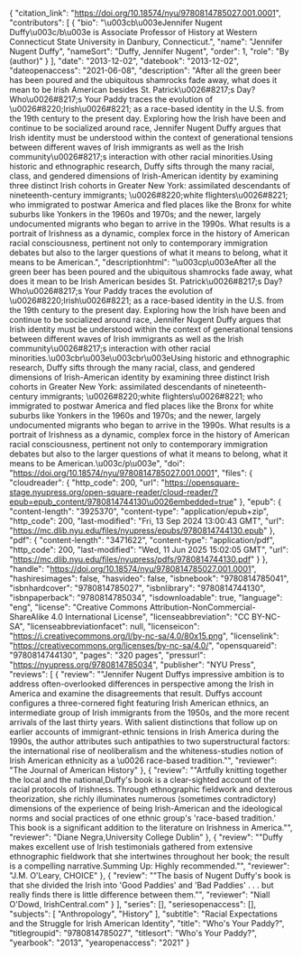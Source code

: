 {
   "citation_link": "https://doi.org/10.18574/nyu/9780814785027.001.0001",
   "contributors": [
     {
       "bio": "\u003cb\u003eJennifer Nugent Duffy\u003c/b\u003e is Associate Professor of History at Western Connecticut State University in Danbury, Connecticut.",
       "name": "Jennifer Nugent Duffy",
       "nameSort": "Duffy, Jennifer Nugent",
       "order": 1,
       "role": "By (author)"
     }
   ],
   "date": "2013-12-02",
   "datebook": "2013-12-02",
   "dateopenaccess": "2021-06-08",
   "description": "After all the green beer has been poured and the ubiquitous shamrocks fade away, what does it mean to be Irish American besides St. Patrick\u0026#8217;s Day? Who\u0026#8217;s Your Paddy traces the evolution of \u0026#8220;Irish\u0026#8221; as a race-based identity in the U.S. from the 19th century to the present day. Exploring how the Irish have been and continue to be socialized around race, Jennifer Nugent Duffy argues that Irish identity must be understood within the context of generational tensions between different waves of Irish immigrants as well as the Irish community\u0026#8217;s interaction with other racial minorities.Using historic and ethnographic research, Duffy sifts through the many racial, class, and gendered dimensions of Irish-American identity by examining three distinct Irish cohorts in Greater New York:  assimilated descendants of nineteenth-century immigrants; \u0026#8220;white flighters\u0026#8221; who immigrated to postwar America and fled places like the Bronx for white suburbs like Yonkers in the 1960s and 1970s; and the newer, largely undocumented migrants who began to arrive in the 1990s. What results is a portrait of Irishness as a dynamic, complex force in the history of American racial consciousness, pertinent not only to contemporary immigration debates but also to the larger questions of what it means to belong, what it means to be American.",
   "descriptionhtml": "\u003cp\u003eAfter all the green beer has been poured and the ubiquitous shamrocks fade away, what does it mean to be Irish American besides St. Patrick\u0026#8217;s Day? Who\u0026#8217;s Your Paddy traces the evolution of \u0026#8220;Irish\u0026#8221; as a race-based identity in the U.S. from the 19th century to the present day. Exploring how the Irish have been and continue to be socialized around race, Jennifer Nugent Duffy argues that Irish identity must be understood within the context of generational tensions between different waves of Irish immigrants as well as the Irish community\u0026#8217;s interaction with other racial minorities.\u003cbr\u003e\u003cbr\u003eUsing historic and ethnographic research, Duffy sifts through the many racial, class, and gendered dimensions of Irish-American identity by examining three distinct Irish cohorts in Greater New York:  assimilated descendants of nineteenth-century immigrants; \u0026#8220;white flighters\u0026#8221; who immigrated to postwar America and fled places like the Bronx for white suburbs like Yonkers in the 1960s and 1970s; and the newer, largely undocumented migrants who began to arrive in the 1990s. What results is a portrait of Irishness as a dynamic, complex force in the history of American racial consciousness, pertinent not only to contemporary immigration debates but also to the larger questions of what it means to belong, what it means to be American.\u003c/p\u003e",
   "doi": "https://doi.org/10.18574/nyu/9780814785027.001.0001",
   "files": {
     "cloudreader": {
       "http_code": 200,
       "url": "https://opensquare-stage.nyupress.org/open-square-reader/cloud-reader/?epub=epub_content/9780814744130\u0026embedded=true"
     },
     "epub": {
       "content-length": "3925370",
       "content-type": "application/epub+zip",
       "http_code": 200,
       "last-modified": "Fri, 13 Sep 2024 13:00:43 GMT",
       "url": "https://mc.dlib.nyu.edu/files/nyupress/epubs/9780814744130.epub"
     },
     "pdf": {
       "content-length": "3471622",
       "content-type": "application/pdf",
       "http_code": 200,
       "last-modified": "Wed, 11 Jun 2025 15:02:05 GMT",
       "url": "https://mc.dlib.nyu.edu/files/nyupress/pdfs/9780814744130.pdf"
     }
   },
   "handle": "https://doi.org/10.18574/nyu/9780814785027.001.0001",
   "hashiresimages": false,
   "hasvideo": false,
   "isbnebook": "9780814785041",
   "isbnhardcover": "9780814785027",
   "isbnlibrary": "9780814744130",
   "isbnpaperback": "9780814785034",
   "isdownloadable": true,
   "language": "eng",
   "license": "Creative Commons Attribution-NonCommercial-ShareAlike 4.0 International License",
   "licenseabbreviation": "CC BY-NC-SA",
   "licenseabbreviationfacet": null,
   "licenseicon": "https://i.creativecommons.org/l/by-nc-sa/4.0/80x15.png",
   "licenselink": "https://creativecommons.org/licenses/by-nc-sa/4.0/",
   "opensquareid": "9780814744130",
   "pages": "320 pages",
   "pressurl": "https://nyupress.org/9780814785034",
   "publisher": "NYU Press",
   "reviews": [
     {
       "review": "\"Jennifer Nugent Duffys impressive ambition is to address often-overlooked differences in perspective among the Irish in America and examine the disagreements that result. Duffys account configures a three-cornered fight featuring Irish American ethnics, an intermediate group of Irish immigrants from the 1950s, and the more recent arrivals of the last thirty years. With salient distinctions that follow up on earlier accounts of immigrant-ethnic tensions in Irish America during the 1990s, the author attributes such antipathies to two superstructural factors: the international rise of neoliberalism and the whiteness-studies notion of Irish American ethnicity as a \u0026 race-based tradition.\"",
       "reviewer": "The Journal of American History"
     },
     {
       "review": "\"Artfully knitting together the local and the national,Duffy's book is a clear-sighted account of the racial protocols of Irishness. Through ethnographic fieldwork and dexterous theorization, she richly illuminates numerous (sometimes contradictory) dimensions of the experience of being Irish-American and the ideological norms and social practices of one ethnic group's 'race-based tradition.' This book is a significant addition to the literature on Irishness in America.\"",
       "reviewer": "Diane Negra,University College Dublin"
     },
     {
       "review": "\"Duffy makes excellent use of Irish testimonials gathered from extensive ethnographic fieldwork that she intertwines throughout her book; the result is a compelling narrative.Summing Up: Highly recommended.\"",
       "reviewer": "J.M. O'Leary, CHOICE"
     },
     {
       "review": "\"The basis of Nugent Duffy's book is that she divided the Irish into 'Good Paddies' and 'Bad Paddies' . . . but really finds there is little difference between them.\"",
       "reviewer": "Niall O'Dowd, IrishCentral.com"
     }
   ],
   "series": [],
   "seriesopenaccess": [],
   "subjects": [
     "Anthropology",
     "History"
   ],
   "subtitle": "Racial Expectations and the Struggle for Irish American Identity",
   "title": "Who's Your Paddy?",
   "titlegroupid": "9780814785027",
   "titlesort": "Who's Your Paddy?",
   "yearbook": "2013",
   "yearopenaccess": "2021"
 }
